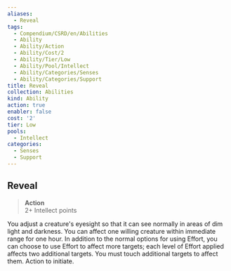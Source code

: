 ```yaml
---
aliases:
  - Reveal
tags:
  - Compendium/CSRD/en/Abilities
  - Ability
  - Ability/Action
  - Ability/Cost/2
  - Ability/Tier/Low
  - Ability/Pool/Intellect
  - Ability/Categories/Senses
  - Ability/Categories/Support
title: Reveal
collection: Abilities
kind: Ability
action: true
enabler: false
cost: '2'
tier: Low
pools:
  - Intellect
categories:
  - Senses
  - Support
---
```

## Reveal  
>**Action**  
>2+ Intellect points
  
You adjust a creature's eyesight so that it can see normally in areas of dim light and darkness. You can affect one willing creature within immediate range for one hour. In addition to the normal options for using Effort, you can choose to use Effort to affect more targets; each level of Effort applied affects two additional targets. You must touch additional targets to affect them. Action to initiate.